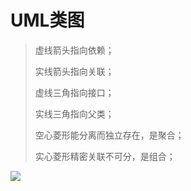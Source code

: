 # UML类图

> 虚线箭头指向依赖；
>
> 实线箭头指向关联；
>
> 虚线三角指向接口；
>
> 实线三角指向父类；
>
> 空心菱形能分离而独立存在，是聚合；
>
> 实心菱形精密关联不可分，是组合；

![](E:\GitHubCode\LearnSameBaseKnowlage\MarkdownTxt\mdPic\2799767-3f16972d7b062110.png)







 

















 

























































